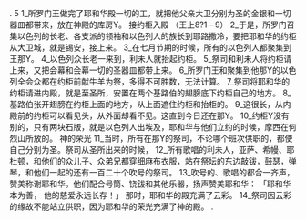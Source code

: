 . 5 
1_所罗门王做完了耶和华殿一切的工，就把他父亲大卫分别为圣的金银和一切器皿都带来，放在神殿的库房Y。 
接约柜入殿 
（王上8?1－9） 
2_于是，所罗门召集以色列的长老、各支派的领袖和以色列人的族长到耶路撒冷，要把耶和华的约柜从大卫城，就是锡安，接上来。 3_在七月节期的时候，所有的以色列人都聚集到王那Y。 4_以色列众长老一来到，利未人就抬起约柜。 5_祭司和利未人将约柜请上来，又把会幕和会幕一切的圣器皿都带上来。 6_所罗门王和聚集到他那Y的以色列全会众都在约柜前献牛羊为祭，多得不可胜数，无法计算。 7_祭司将耶和华的约柜请进内殿，就是至圣所，安置在两个基路伯的翅膀底下约柜自己的地方。 8_基路伯张开翅膀在约柜上面的地方，从上面遮住约柜和抬柜的。 9_这很长，从内殿前的约柜可以看见头，从外面却看不见。这直到今日还在那Y。 10_约柜Y没有别的，只有两块石版，就是以色列人出埃及，耶和华与他们立约的时候，摩西在何烈山所放的。 
神的荣光 
11_当时，所有在那Y的祭司，不论哪个班次供职的，都使自己分别为圣。祭司从圣所出来的时候， 12_所有歌唱的利未人，亚萨、希幔、耶杜顿，和他们的众儿子、众弟兄都穿细麻布衣服，站在祭坛的东边敲钹，鼓瑟，弹琴，和他们一起的还有一百二十个吹号的祭司。 13_吹号的、歌唱的都合一齐声，赞美称谢耶和华。他们配合号筒、铙钹和其他乐器，扬声赞美耶和华： 
「耶和华本为善， 
他的慈爱永远长存！」 
那时，耶和华的殿充满了云彩。 14_祭司因云彩的缘故不能站立供职，因为耶和华的荣光充满了神的殿。 
.